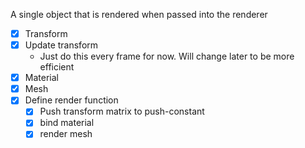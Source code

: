 A single object that is rendered when passed into the renderer

- [x] Transform
- [x] Update transform
	- Just do this every frame for now. Will change later to be more efficient
- [x] Material
- [x] Mesh
- [x] Define render function
	- [x] Push transform matrix to push-constant
	- [x] bind material
	- [x] render mesh
